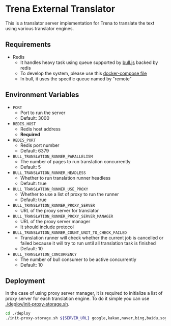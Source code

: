 # Trena External Translator

This is a translator server implementation for Trena to translate the text using various translator engines.

## Requirements

- Redis
    - It handles heavy task using queue supported by [bull.js](https://github.com/OptimalBits/bull) backed by redis
    - To develop the system, please use this [docker-compose file](./docker-compose-dev.yml)
    - In bull, it uses the specific queue named by "remote"

## Environment Variables

- `PORT`
    - Port to run the server
    - Default: 3000
- `REDIS_HOST`
    - Redis host address
    - **Required**
- `REDIS_PORT`
    - Redis port number
    - Default: 6379
- `BULL_TRANSLATION_RUNNER_PARALLELISM`
    - The number of pages to run translation concurrently
    - Default: 5
- `BULL_TRANSLATION_RUNNER_HEADLESS`
    - Whether to run translation runner headless
    - Default: true
- `BULL_TRANSLATION_RUNNER_USE_PROXY`
    - Whether to use a list of proxy to run the runner
    - Default: true
- `BULL_TRANSLATION_RUNNER_PROXY_SERVER`
    - URL of the proxy server for translator
- `BULL_TRANSLATION_RUNNER_PROXY_SERVER_MANAGER`
    - URL of the proxy server manager
    - It should include protocol
- `BULL_TRANSLATION_RUNNER_COUNT_UNIT_TO_CHECK_FAILED`
    - Translation runner will check whether the current job is cancelled or failed because it will try to run until all
      translation task is finished
    - Default: 10
- `BULL_TRANSLATION_CONCURRENCY`
    - The number of bull consumer to be active concurrently
    - Default: 10

## Deployment

In the case of using proxy server manager, it is required to initialize a list of proxy server for each translation
engine. To do it simple you can use [./deploy/init-proxy-storage.sh](./deploy/init-proxy-storage.sh).

```bash
cd ./deploy
./init-proxy-storage.sh ${SERVER_URL} google,kakao,naver,bing,baidu,sogou,tencent
```

